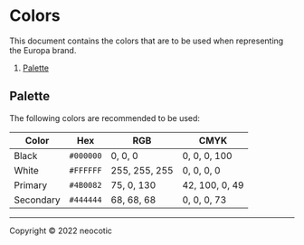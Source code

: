 # Colors

This document contains the colors that are to be used when representing the Europa brand.

1. [Palette](https://github.com/neocotic/europa-branding/tree/master/docs/colors.md#palette)

## Palette

The following colors are recommended to be used:

| Color | Hex | RGB | CMYK |
| ----- | --- | --- | ---- |
| Black | `#000000` | 0, 0, 0 | 0, 0, 0, 100 |
| White | `#FFFFFF` | 255, 255, 255 | 0, 0, 0, 0 |
| Primary | `#4B0082` | 75, 0, 130 | 42, 100, 0, 49 |
| Secondary | `#444444` | 68, 68, 68 | 0, 0, 0, 73 |

---

Copyright © 2022 neocotic

